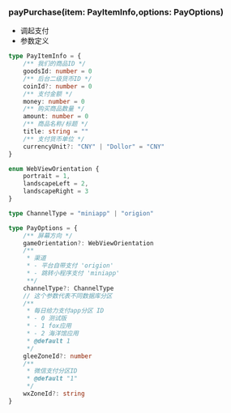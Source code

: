 ### **payPurchase(item: PayItemInfo,options: PayOptions)**
- 调起支付
- 参数定义

```typescript
type PayItemInfo = {
	/** 我们的商品ID */
	goodsId: number = 0
	/** 后台二级货币ID */
	coinId?: number = 0
	/** 支付金额 */
	money: number = 0
	/** 购买商品数量 */
	amount: number = 0
	/** 商品名称/标题 */
	title: string = ""
	/** 支付货币单位 */
	currencyUnit?: "CNY" | "Dollor" = "CNY"
}

```


```typescript
enum WebViewOrientation {
	portrait = 1,
	landscapeLeft = 2,
	landscapeRight = 3
}

```


```typescript
type ChannelType = "miniapp" | "origion"

```


```typescript
type PayOptions = {
	/** 屏幕方向 */
	gameOrientation?: WebViewOrientation
	/**
	 * 渠道
	 * - 平台自带支付 'origion'
	 * - 跳转小程序支付 'miniapp'
	 **/
	channelType?: ChannelType
	// 这个参数代表不同数据库分区
	/**
	 * 每日给力支付app分区 ID
	 * - 0 测试版
	 * - 1 fox应用
	 * - 2 海洋馆应用
	 * @default 1
	 */
	gleeZoneId?: number
	/**
	 * 微信支付分区ID
	 * @default "1"
	 */
	wxZoneId?: string
}

```

